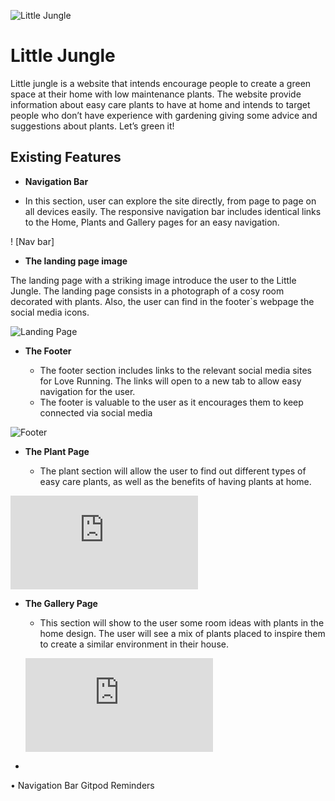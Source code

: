 ![Little Jungle](https://8000-marciafd-littlejungleho-gfw7kfhnnbb.ws-eu62.gitpod.io/)



# Little Jungle

Little jungle is a website that intends encourage people to create a green space at their home with low maintenance plants. The website provide information about easy care plants to have at home and intends to target people who don’t have experience with gardening giving some advice and suggestions about plants. Let’s green it!


## Existing Features

- __Navigation Bar__

-	In this section, user can explore the site directly, from page to page on all devices easily. The responsive navigation bar includes identical links to the Home, Plants and Gallery pages for an easy navigation.

! [Nav bar]

- __The landing page image__

The landing page with a striking image introduce the user to the Little Jungle. The landing page consists in a photograph of a cosy room decorated with plants. Also, the user can find in the footer`s webpage the social media icons.

![Landing Page](https://github.com/lucyrush/readme-template/blob/master/media/love_running_landing.png)

- __The Footer__ 

  - The footer section includes links to the relevant social media sites for Love Running. The links will open to a new tab to allow easy navigation for the user. 
  - The footer is valuable to the user as it encourages them to keep connected via social media

![Footer]()

- __The Plant Page__

  - The plant section will allow the user to find out different types of easy care plants, as well as the benefits of having plants at home. 

![Plant](https://8000-marciafd-littlejungleho-gfw7kfhnnbb.ws-eu62.gitpod.io/plants.html)


- __The Gallery Page__

  - This section will show to the user some room ideas with plants in the home design.  The user will see a mix of plants placed to inspire them to create a similar environment in their house.
  
  ![Gallery](https://8000-marciafd-littlejungleho-gfw7kfhnnbb.ws-eu62.gitpod.io/gallery.html)

  

  
  




- 






•	Navigation Bar
Gitpod Reminders

